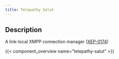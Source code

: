 ```yaml
---
title: Telepathy Salut
---
```


## Description

A link-local XMPP connection manager ([XEP-0174](http://www.xmpp.org/extensions/xep-0174.html))

{{< component_overview name="telepathy-salut" >}}
